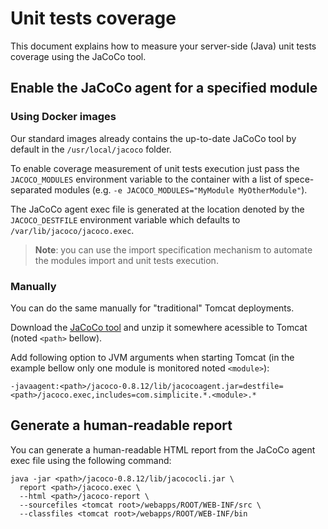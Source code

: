 Unit tests coverage
===================

This document explains how to measure your server-side (Java) unit tests coverage using the JaCoCo tool.

Enable the JaCoCo agent for a specified module <span id="agent"></span>
------------------------------------------------------------------------

### Using Docker images <span id="docker"></span>

Our standard images already contains the up-to-date JaCoCo tool by default in the `/usr/local/jacoco` folder.

To enable coverage measurement of unit tests execution just pass the `JACOCO_MODULES` environment variable to the container with a list of spece-separated modules (e.g. `-e JACOCO_MODULES="MyModule MyOtherModule"`).

The JaCoCo agent exec file is generated at the location denoted by the `JACOCO_DESTFILE` environment variable which defaults to `/var/lib/jacoco/jacoco.exec`.

> **Note**: you can use the import specification mechanism to automate the modules import and unit tests execution.

### Manually

You can do the same manually for "traditional" Tomcat deployments.

Download the [JaCoCo tool](https://repo1.maven.org/maven2/org/jacoco/jacoco/0.8.12/jacoco-0.8.12.zip) and unzip it somewhere acessible to Tomcat (noted `<path>` bellow).

Add following option to JVM arguments when starting Tomcat (in the example bellow only one module is monitored noted `<module>`):

```
-javaagent:<path>/jacoco-0.8.12/lib/jacocoagent.jar=destfile=<path>/jacoco.exec,includes=com.simplicite.*.<module>.*
```

Generate a human-readable report <span id="debugger"></span>
------------------------------------------------------------

You can generate a human-readable HTML report from the JaCoCo agent exec file using the following command:

```text
java -jar <path>/jacoco-0.8.12/lib/jacococli.jar \
  report <path>/jacoco.exec \
  --html <path>/jacoco-report \
  --sourcefiles <tomcat root>/webapps/ROOT/WEB-INF/src \
  --classfiles <tomcat root>/webapps/ROOT/WEB-INF/bin
```
